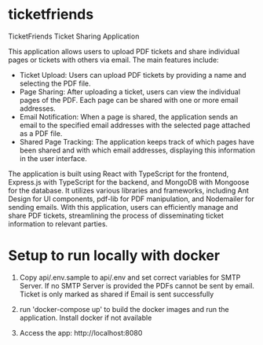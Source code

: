 # ticketfriends

TicketFriends
Ticket Sharing Application

This application allows users to upload PDF tickets and share individual pages or tickets with others via email. The main features include:

 - Ticket Upload: Users can upload PDF tickets by providing a name and selecting the PDF file.
 - Page Sharing: After uploading a ticket, users can view the individual pages of the PDF. Each page can be shared with one or more email addresses.
 - Email Notification: When a page is shared, the application sends an email to the specified email addresses with the selected page attached as a PDF file.
 - Shared Page Tracking: The application keeps track of which pages have been shared and with which email addresses, displaying this information in the user interface.

The application is built using React with TypeScript for the frontend, Express.js with TypeScript for the backend, and MongoDB with Mongoose for the database. It utilizes various libraries and frameworks, including Ant Design for UI components, pdf-lib for PDF manipulation, and Nodemailer for sending emails.
With this application, users can efficiently manage and share PDF tickets, streamlining the process of disseminating ticket information to relevant parties.

# Setup to run locally with docker

1. Copy api/.env.sample to api/.env and set correct variables for SMTP Server. If no SMTP Server is provided the PDFs cannot be sent by email. Ticket is only marked as shared if Email is sent successfully

2. run 'docker-compose up' to build the docker images and run the application. Install docker if not available

3. Access the app: http://localhost:8080

